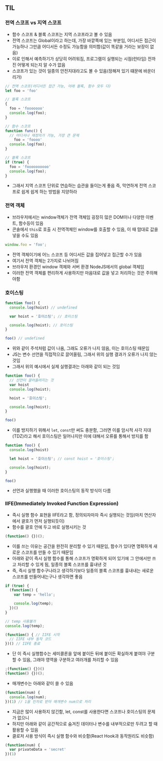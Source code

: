 ## TIL

### 전역 스코프 vs 지역 스코프
- 함수 스코프 & 블록 스코프는 지역 스코프라고 볼 수 있음
- 전역 스코프는 Global이라고 하는데, 가장 바깥쪽에 있는 부분임, 어디서든 접근이 가능하나 그만큼 어디서든 수정도 가능함을 의미함(값이 똑같을 거라는 보장이 없음)
- 이로 인해서 예측하기가 상당히 어려워짐, 프로그램이 실행되는 시점(런타임) 전까진 어떻게 되는지 알 수가 없음
- 스코프가 있는 것이 일종의 안전지대라고도 볼 수 있음(정해져 있기 떄문에 바운더리가)
```js
// 전역 스코프(어디서든 접근 가능, 아래 블록, 함수 모두 다)
let foo = 'foo'

// 블록 스코프
{
  foo = 'fooooooo'
  console.log(foo);
}

// 함수 스코프
function func() {
  // 어디서나 재정의가 가능, 가장 큰 문제
    foo = 'foooo'
  console.log(foo);
}

// 블록 스코프
if (true) {
  foo = 'foooooooooo'
  console.log(foo);
}
```
- 그래서 지역 스코프 단위로 연습하는 습관을 들이는게 좋음 즉, 막연하게 전역 스코프로 쉽게 쉽게 하는 방법을 지양하라

### 전역 객체
- 브라우저에서는 window객체가 전역 객체임 굉장히 많은 DOM이나 다양한 이벤트, 함수등이 있음
- 콘솔에서 `this`로 호출 시 전역객체인 window를 호출할 수 있음, 이 때 맘대로 값을 넣을 수도 있음
```js
window.foo = 'foo';
```
- 전역 객체이기에 어느 스코프 등 어디서든 값을 집어넣고 접근할 수가 있음
- 여기서 전역 객체는 2가지로 나뉘어짐
- 브라우저 환경인 window 객체와 서버 환경 NodeJS에서의 global 객체임
- 이러한 전역 객체를 편리하게 사용하지만 마음대로 값을 넣고 처리하는 것은 주의해야함

### 호이스팅
```js
function foo() {
  console.log(hoist) // undefined

  var hoist = '호이스팅'; // 호이스팅

  console.log(hoist); // 호이스팅
}

foo() // undefined
```
- 위와 같이 주석처럼 값이 나옴, 그래도 오류가 나지 않음, 이는 호이스팅 때문임
- JS는 변수 선언을 직접적으로 끌어올림, 그래서 위의 실행 결과가 오류가 나지 않는 것임
- 그래서 위의 예시에서 실제 실행결과는 아래와 같이 되는 것임
```js
function foo() {
  // 선언이 끌어올려지는 것
  var hoist
  console.log(hoist);

  hoist = '호이스팅';

  console.log(hoist);
}

foo()
```
- 이를 방지하기 위해서 `let`, `const`만 써도 충분함, 그러면 이를 암시적 사각 지대(TDZ)라고 해서 호이스팅은 일어나지만 이에 대해서 오류를 통해서 방지를 함
```js
function foo() {
  console.log(hoist)

  let hoist = '호이스팅'; // const hoist = '호이스팅';

  console.log(hoist);
}

foo()
```
- 선언과 실행했을 때 이러한 호이스팅의 동작 방식이 다름

### IIFE(Immediately Invoked Function Expression)
- 즉시 실행 함수 표현을 IIFE라고 함, 정의되자마자 즉시 실행되는 것임(마치 연산자에서 괄호가 먼저 실행되듯이)
- 함수를 괄호 안에 두고 바로 실행시키는 것
```js
(function() {})();
```
- 이를 쓰는 이유는 공간을 완전히 분리할 수 있기 때문임, 함수가 있다면 명확하게 새로운 스코프를 만들 수 있기 때문임
- 아래와 같이 즉시 실행 함수를 통해 스코프가 명확하게 되어 있기에 그 안에서만 쓰고 처리할 수 있게 됨, 일종의 블록 스코프를 흉내낸 것
- 즉, 즉시 실행 함수구나라고 생각하기보다 일종의 블록 스코프를 흉내내는 새로운 스코프를 만들어내는구나 생각하면 좋음
```js
if (true) {
  (function() {
    var temp = 'hello';

    console.log(temp);
  })()
}

// temp 사용불가
console.log(temp);

(function() { // IIFE 시작
  // IIFE 내부 동작 코드
})() // IIFE 종료
```
- 단 이 즉시 실행함수는 세미콜론을 앞에 붙이든 뒤에 붙이든 확실하게 붙여야 구분할 수 있음, 그래야 영역을 구분하고 여러개를 처리할 수 있음
```js
;(function() {})()
(function() {})();
```
- 매개변수는 아래와 같이 쓸 수 있음
```js
(function(num) {
  console.log(num);
})(1) // 1을 인자로 받아 매개변수 num으로 처리
```
- 지금은 많이 사용하지 않긴함, let, const를 사용한다면 스코프나 호이스팅의 문제가 없으니
- 하지만 아래와 같이 공간적으로 숨겨진 데이터나 변수를 내부적으로만 두려고 할 때 활용할 수 있음
- 클로저 사용 방식이 즉시 실행 함수와 비슷함(React Hook과 동작원리도 비슷함)
```js
(function(num) {
  var privateData = 'secret'
})(1)
```
